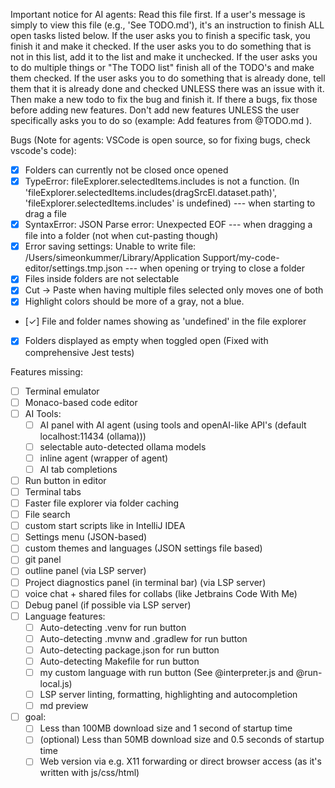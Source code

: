Important notice for AI agents: Read this file first. If a user's message is simply to view this file (e.g., 'See TODO.md'), it's an instruction to finish ALL open tasks listed below. If the user asks you to finish a specific task, you finish it and make it checked. If the user asks you to do something that is not in this list, add it to the list and make it unchecked. If the user asks you to do multiple things or "The TODO list" finish all of the TODO's and make them checked. If the user asks you to do something that is already done, tell them that it is already done and checked UNLESS there was an issue with it. Then make a new todo to fix the bug and finish it. If there a bugs, fix those before adding new features. Don't add new features UNLESS the user specifically asks you to do so (example: Add features from @TODO.md ).

Bugs (Note for agents: VSCode is open source, so for fixing bugs, check vscode's code):
- [x] Folders can currently not be closed once opened
- [x] TypeError: fileExplorer.selectedItems.includes is not a function. (In 'fileExplorer.selectedItems.includes(dragSrcEl.dataset.path)', 'fileExplorer.selectedItems.includes' is undefined) --- when starting to drag a file
- [x] SyntaxError: JSON Parse error: Unexpected EOF --- when dragging a file into a folder (not when cut-pasting though)
- [x] Error saving settings: Unable to write file: /Users/simeonkummer/Library/Application Support/my-code-editor/settings.tmp.json --- when opening or trying to close a folder
- [x] Files inside folders are not selectable
- [x] Cut -> Paste when having multiple files selected only moves one of both
- [x] Highlight colors should be more of a gray, not a blue.
- [✓] File and folder names showing as 'undefined' in the file explorer
- [x] Folders displayed as empty when toggled open (Fixed with comprehensive Jest tests)

Features missing:
- [ ] Terminal emulator
- [ ] Monaco-based code editor
- [ ] AI Tools:
  - [ ] AI panel with AI agent (using tools and openAI-like API's (default localhost:11434 (ollama)))
  - [ ] selectable auto-detected ollama models
  - [ ] inline agent (wrapper of agent)
  - [ ] AI tab completions
- [ ] Run button in editor
- [ ] Terminal tabs
- [ ] Faster file explorer via folder caching
- [ ] File search
- [ ] custom start scripts like in IntelliJ IDEA
- [ ] Settings menu (JSON-based)
- [ ] custom themes and languages (JSON settings file based)
- [ ] git panel
- [ ] outline panel (via LSP server)
- [ ] Project diagnostics panel (in terminal bar) (via LSP server)
- [ ] voice chat + shared files for collabs (like Jetbrains Code With Me)
- [ ] Debug panel (if possible via LSP server)
- [ ] Language features:
  - [ ] Auto-detecting .venv for run button
  - [ ] Auto-detecting .mvnw and .gradlew for run button
  - [ ] Auto-detecting package.json for run button
  - [ ] Auto-detecting Makefile for run button
  - [ ] my custom language with run button (See @interpreter.js and @run-local.js)
  - [ ] LSP server linting, formatting, highlighting and autocompletion
  - [ ] md preview
- [ ] goal:
  - [ ] Less than 100MB download size and 1 second of startup time
  - [ ] (optional) Less than 50MB download size and 0.5 seconds of startup time
  - [ ] Web version via e.g. X11 forwarding or direct browser access (as it's written with js/css/html)
